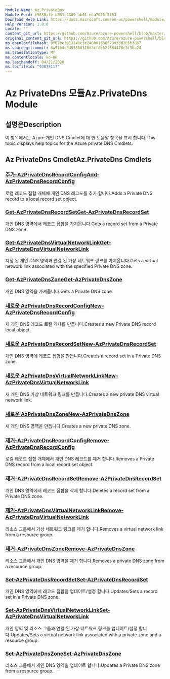 ```yaml
---
Module Name: Az.PrivateDns
Module Guid: f9850afe-b631-4369-ab61-eca7023f2f53
Download Help Link: https://docs.microsoft.com/en-us/powershell/module/az.privatedns
Help Version: 1.0.0
Locale: ''
content_git_url: https://github.com/Azure/azure-powershell/blob/master/src/PrivateDns/PrivateDns/help/Az.PrivateDNS.md
original_content_git_url: https://github.com/Azure/azure-powershell/blob/master/src/PrivateDns/PrivateDns/help/Az.PrivateDNS.md
ms.openlocfilehash: 9f670e3013146c3c246001636573033d205b3867
ms.sourcegitcommit: 6a91b4c545350d316d3cf8c62f384478e3f3ba24
ms.translationtype: MT
ms.contentlocale: ko-KR
ms.lasthandoff: 04/21/2020
ms.locfileid: "93878117"
---
```

# <span data-ttu-id="7c578-101">Az PrivateDns 모듈</span><span class="sxs-lookup"><span data-stu-id="7c578-101">Az.PrivateDns Module</span></span>
## <span data-ttu-id="7c578-102">설명은</span><span class="sxs-lookup"><span data-stu-id="7c578-102">Description</span></span>
<span data-ttu-id="7c578-103">이 항목에서는 Azure 개인 DNS Cmdlet에 대 한 도움말 항목을 표시 합니다.</span><span class="sxs-lookup"><span data-stu-id="7c578-103">This topic displays help topics for the Azure private DNS Cmdlets.</span></span>

## <span data-ttu-id="7c578-104">Az PrivateDns Cmdlet</span><span class="sxs-lookup"><span data-stu-id="7c578-104">Az.PrivateDns Cmdlets</span></span>
### [<span data-ttu-id="7c578-105">추가-AzPrivateDnsRecordConfig</span><span class="sxs-lookup"><span data-stu-id="7c578-105">Add-AzPrivateDnsRecordConfig</span></span>](Add-AzPrivateDnsRecordConfig.md)
<span data-ttu-id="7c578-106">로컬 레코드 집합 개체에 개인 DNS 레코드를 추가 합니다.</span><span class="sxs-lookup"><span data-stu-id="7c578-106">Adds a Private DNS record to a local record set object.</span></span>

### [<span data-ttu-id="7c578-107">Get-AzPrivateDnsRecordSet</span><span class="sxs-lookup"><span data-stu-id="7c578-107">Get-AzPrivateDnsRecordSet</span></span>](Get-AzPrivateDnsRecordSet.md)
<span data-ttu-id="7c578-108">개인 DNS 영역에서 레코드 집합을 가져옵니다.</span><span class="sxs-lookup"><span data-stu-id="7c578-108">Gets a record set from a Private DNS zone.</span></span>

### [<span data-ttu-id="7c578-109">Get-AzPrivateDnsVirtualNetworkLink</span><span class="sxs-lookup"><span data-stu-id="7c578-109">Get-AzPrivateDnsVirtualNetworkLink</span></span>](Get-AzPrivateDnsVirtualNetworkLink.md)
<span data-ttu-id="7c578-110">지정 된 개인 DNS 영역과 연결 된 가상 네트워크 링크를 가져옵니다.</span><span class="sxs-lookup"><span data-stu-id="7c578-110">Gets a virtual network link associated with the specified Private DNS zone.</span></span>

### [<span data-ttu-id="7c578-111">Get-AzPrivateDnsZone</span><span class="sxs-lookup"><span data-stu-id="7c578-111">Get-AzPrivateDnsZone</span></span>](Get-AzPrivateDnsZone.md)
<span data-ttu-id="7c578-112">개인 DNS 영역을 가져옵니다.</span><span class="sxs-lookup"><span data-stu-id="7c578-112">Gets a Private DNS zone.</span></span>

### [<span data-ttu-id="7c578-113">새로운 AzPrivateDnsRecordConfig</span><span class="sxs-lookup"><span data-stu-id="7c578-113">New-AzPrivateDnsRecordConfig</span></span>](New-AzPrivateDnsRecordConfig.md)
<span data-ttu-id="7c578-114">새 개인 DNS 레코드 로컬 개체를 만듭니다.</span><span class="sxs-lookup"><span data-stu-id="7c578-114">Creates a new Private DNS record local object.</span></span>

### [<span data-ttu-id="7c578-115">새로운 AzPrivateDnsRecordSet</span><span class="sxs-lookup"><span data-stu-id="7c578-115">New-AzPrivateDnsRecordSet</span></span>](New-AzPrivateDnsRecordSet.md)
<span data-ttu-id="7c578-116">개인 DNS 영역에 레코드 집합을 만듭니다.</span><span class="sxs-lookup"><span data-stu-id="7c578-116">Creates a record set in a Private DNS zone.</span></span>

### [<span data-ttu-id="7c578-117">새로운 AzPrivateDnsVirtualNetworkLink</span><span class="sxs-lookup"><span data-stu-id="7c578-117">New-AzPrivateDnsVirtualNetworkLink</span></span>](New-AzPrivateDnsVirtualNetworkLink.md)
<span data-ttu-id="7c578-118">새 개인 DNS 가상 네트워크 링크를 만듭니다.</span><span class="sxs-lookup"><span data-stu-id="7c578-118">Creates a new private DNS virtual network link.</span></span>

### [<span data-ttu-id="7c578-119">새로운 AzPrivateDnsZone</span><span class="sxs-lookup"><span data-stu-id="7c578-119">New-AzPrivateDnsZone</span></span>](New-AzPrivateDnsZone.md)
<span data-ttu-id="7c578-120">새 개인 DNS 영역을 만듭니다.</span><span class="sxs-lookup"><span data-stu-id="7c578-120">Creates a new private DNS zone.</span></span>

### [<span data-ttu-id="7c578-121">제거-AzPrivateDnsRecordConfig</span><span class="sxs-lookup"><span data-stu-id="7c578-121">Remove-AzPrivateDnsRecordConfig</span></span>](Remove-AzPrivateDnsRecordConfig.md)
<span data-ttu-id="7c578-122">로컬 레코드 집합 개체에서 개인 DNS 레코드를 제거 합니다.</span><span class="sxs-lookup"><span data-stu-id="7c578-122">Removes a Private DNS record from a local record set object.</span></span>

### [<span data-ttu-id="7c578-123">제거-AzPrivateDnsRecordSet</span><span class="sxs-lookup"><span data-stu-id="7c578-123">Remove-AzPrivateDnsRecordSet</span></span>](Remove-AzPrivateDnsRecordSet.md)
<span data-ttu-id="7c578-124">개인 DNS 영역에서 레코드 집합을 삭제 합니다.</span><span class="sxs-lookup"><span data-stu-id="7c578-124">Deletes a record set from a Private DNS zone.</span></span>

### [<span data-ttu-id="7c578-125">제거-AzPrivateDnsVirtualNetworkLink</span><span class="sxs-lookup"><span data-stu-id="7c578-125">Remove-AzPrivateDnsVirtualNetworkLink</span></span>](Remove-AzPrivateDnsVirtualNetworkLink.md)
<span data-ttu-id="7c578-126">리소스 그룹에서 가상 네트워크 링크를 제거 합니다.</span><span class="sxs-lookup"><span data-stu-id="7c578-126">Removes a virtual network link from a resource group.</span></span>

### [<span data-ttu-id="7c578-127">제거-AzPrivateDnsZone</span><span class="sxs-lookup"><span data-stu-id="7c578-127">Remove-AzPrivateDnsZone</span></span>](Remove-AzPrivateDnsZone.md)
<span data-ttu-id="7c578-128">리소스 그룹에서 개인 DNS 영역을 제거 합니다.</span><span class="sxs-lookup"><span data-stu-id="7c578-128">Removes a private DNS zone from a resource group.</span></span>

### [<span data-ttu-id="7c578-129">Set-AzPrivateDnsRecordSet</span><span class="sxs-lookup"><span data-stu-id="7c578-129">Set-AzPrivateDnsRecordSet</span></span>](Set-AzPrivateDnsRecordSet.md)
<span data-ttu-id="7c578-130">개인 DNS 영역에서 레코드 집합을 업데이트/설정 합니다.</span><span class="sxs-lookup"><span data-stu-id="7c578-130">Updates/Sets a record set in a Private DNS zone.</span></span>

### [<span data-ttu-id="7c578-131">Set-AzPrivateDnsVirtualNetworkLink</span><span class="sxs-lookup"><span data-stu-id="7c578-131">Set-AzPrivateDnsVirtualNetworkLink</span></span>](Set-AzPrivateDnsVirtualNetworkLink.md)
<span data-ttu-id="7c578-132">개인 영역 및 리소스 그룹과 연결 된 가상 네트워크 링크를 업데이트/설정 합니다.</span><span class="sxs-lookup"><span data-stu-id="7c578-132">Updates/Sets a virtual network link associated with a private zone and a resource group.</span></span>

### [<span data-ttu-id="7c578-133">Set-AzPrivateDnsZone</span><span class="sxs-lookup"><span data-stu-id="7c578-133">Set-AzPrivateDnsZone</span></span>](Set-AzPrivateDnsZone.md)
<span data-ttu-id="7c578-134">리소스 그룹에서 개인 DNS 영역을 업데이트 합니다.</span><span class="sxs-lookup"><span data-stu-id="7c578-134">Updates a Private DNS zone from a resource group.</span></span>

